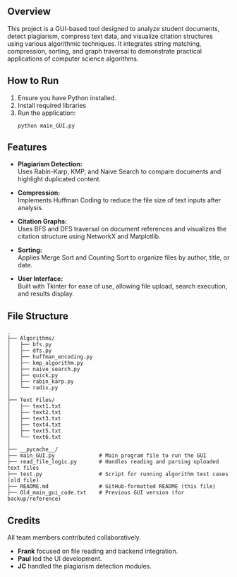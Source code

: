 ## Overview
This project is a GUI-based tool designed to analyze student documents, detect plagiarism, compress text data, and visualize citation structures using various algorithmic techniques. It integrates string matching, compression, sorting, and graph traversal to demonstrate practical applications of computer science algorithms.

## How to Run

1. Ensure you have Python installed.
2. Install required libraries
3. Run the application:
   ```
   python main_GUI.py
   ```

## Features

- **Plagiarism Detection:**  
  Uses Rabin-Karp, KMP, and Naive Search to compare documents and highlight duplicated content.

- **Compression:**  
  Implements Huffman Coding to reduce the file size of text inputs after analysis.

- **Citation Graphs:**  
  Uses BFS and DFS traversal on document references and visualizes the citation structure using NetworkX and Matplotlib.

- **Sorting:**  
  Applies Merge Sort and Counting Sort to organize files by author, title, or date.

- **User Interface:**  
  Built with Tkinter for ease of use, allowing file upload, search execution, and results display.

## File Structure

```
.
├── Algorithms/
│   ├── bfs.py
│   ├── dfs.py
│   ├── huffman_encoding.py
│   ├── kmp_algorithm.py
│   ├── naive_search.py
│   ├── quick.py
│   ├── rabin_karp.py
│   └── radix.py
│
├── Text Files/
│   ├── text1.txt
│   ├── text2.txt
│   ├── text3.txt
│   ├── text4.txt
│   ├── text5.txt
│   └── text6.txt
│
├── __pycache__/
├── main_GUI.py              # Main program file to run the GUI
├── read_file_logic.py       # Handles reading and parsing uploaded text files
├── test.py                  # Script for running algorithm test cases (old file)
├── README.md                # GitHub-formatted README (this file)
├── Old_main_gui_code.txt    # Previous GUI version (for backup/reference)
```

## Credits

All team members contributed collaboratively.  
- **Frank** focused on file reading and backend integration.  
- **Paul** led the UI development.  
- **JC** handled the plagiarism detection modules.
